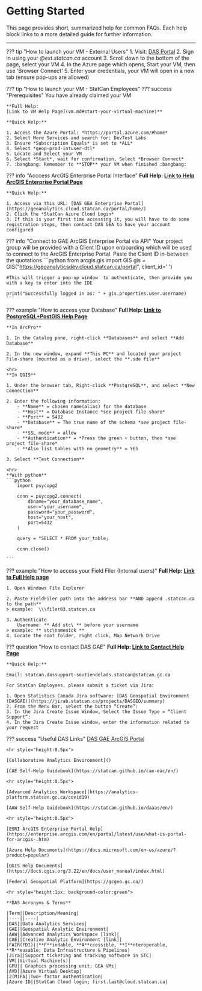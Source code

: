 # Getting Started

This page provides short, summarized help for common FAQs. Each help block links to a more detailed guide for further information.

---

??? tip "How to launch your VM - External Users"
	1. Visit: [DAS Portal](https://www.statcan.gc.ca/data-analytics-services/gae)
	2. Sign in using your *@ext.statcan.ca* account
	3. Scroll down to the bottom of the page, select your VM
	4. In the Azure page which opens, Start your VM, then use 'Browser Connect'
	5. Enter your credentials, your VM will open in a new tab (ensure pop-ups are allowed)

??? tip "How to launch your VM - StatCan Employees"	
	??? success "Prerequisites"
		You have already claimed your VM 
		
	**Full Help:
	[Link to VM Help Page](vm.md#start-your-virtual-machine)**

	**Quick Help:**
	
	1. Access the Azure Portal: *https://portal.azure.com/#home*
	2. Select More Services and search for: DevTest Labs
	3. Ensure *Subscription Equals* is set to *ALL*
	4. Select *geop-prod-intuser-dtl*
	5. Locate and Select your VM
	6. Select *Start*, wait for confirmation, Select *Browser Connect*
	7. :bangbang: Remember to **STOP** your VM when finished :bangbang:


??? info "Acccess ArcGIS Enterprise Portal Interface"
	**Full Help:
	[Link to Help ArcGIS Enterprise Portal Page](arcgisPortal.md)**

	**Quick Help:**

	1. Access via this URL: [DAS GEA Enterprise Portal](https://geoanalytics.cloud.statcan.ca/portal/home/)
	2. Click the *StatCan Azure Cloud Login*
	3. If this is your first time accessing it, you will have to do some registration steps, then contact DAS GEA to have your account configured

??? info "Connect to GAE ArcGIS Enterprise Portal via API"
	Your project group will be provided with a Client ID upon onboarding which will be used to connect to the ArcGIS Enterprise Portal. Paste the Client ID in-between the quotations
	```python
	from arcgis.gis import GIS
	gis = GIS("https://geoanalyticsdev.cloud.statcan.ca/portal", client_id=' ')
	
	#This will trigger a pop-up window  to authenticate, then provide you with a key to enter into the IDE

	print("Successfully logged in as: " + gis.properties.user.username)
	```

??? example "How to access your Database"
	**Full Help:
	[Link to PostgreSQL+PostGIS Help Page](postgresql.md)**
	

	**In ArcPro** 
	
	1. In the Catalog pane, right-click **Databases** and select **Add Database**
		
	2. In the new window, expand **This PC** and located your project File-share (mounted as a drive), select the **.sde file**

	<hr>
	**In QGIS**
	
	1. Under the browser tab, Right-click **PostgreSQL**, and select **New Connection**

	2. Enter the following information:
		- **Name** = chosen name(alias) for the database
		- **Host** = Database Instance *see project file-share*
		- **Port** = 5432
		- **Database** = The true name of the schema *see project file-share*
		- **SSL mode** = allow
		- **Authentication** = *Press the green + button, then *see project file-share*
		- **Also list tables with no geometry** = YES 
		
	3. Select **Test Connection**
	
	<hr>
	**With python**
	```python
		import psycopg2

		conn = psycopg2.connect(
			dbname="your_database_name",
			user="your_username",
			password="your_password",
			host="your_host",
			port=5432
		)
		
		query = "SELECT * FROM your_table;
		
		conn.close()

	```
<!------
I have no clue why, but for the next block 'field filers'; in order to have two \\ in the example for step 2, you need to put three \\\ in the md file
----->

??? example "How to access your Field Filer (Internal users)"
	**Full Help:
	[Link to Full Help page](filers.md)**
	
	1. Open Windows File Explorer

	2. Paste FieldFiler path into the address bar **AND append .statcan.ca to the path**
	> example:  \\\filer03.statcan.ca

	3. Authenticate
		Username: ** Add stc\ ** before your username
	> example: ** stc\namenick **
	4. Locate the root folder, right click, Map Network Drive
		
		
??? question "How to contact DAS GAE"
	**Full Help:
	[Link to Contact Help Page](contact.md)**

	**Quick Help:**
	
	Email: statcan.dassupport-soutiendelads.statcan@statcan.gc.ca

	For StatCan Employees, please submit a ticket via Jira:

	1. Open Statistics Canada Jira software: [DAS Geospatial Environment (DASGAE)](https://jirab.statcan.ca/projects/DASGEO/summary)
	2. From the Menu Bar, select the button “Create”:
	3. In the Jira Create Issue Window, Select the Issue Type = “Client Support”:
	4. In the Jira Create Issue window, enter the information related to your request

??? success "Useful DAS Links"
	[DAS GAE ArcGIS Portal](https://geoanalytics.cloud.statcan.ca/portal/home/)

	<hr style="height:0.5px">

	[Collaborative Analytics Environment]()

	[CAE Self-Help Guidebook](https://statcan.github.io/cae-eac/en/)

	<hr style="height:0.5px">

	[Advanced Analytics Workspace](https://analytics-platform.statcan.gc.ca/covid19)

	[AAW Self-Help Guidebook](https://statcan.github.io/daaas/en/)

	<hr style="height:0.5px">

	[ESRI ArcGIS Enterprise Portal Help](https://enterprise.arcgis.com/en/portal/latest/use/what-is-portal-for-arcgis-.htm)

	[Azure Help Documents](https://docs.microsoft.com/en-us/azure/?product=popular)

	[QGIS Help Documents](https://docs.qgis.org/3.22/en/docs/user_manual/index.html)

	[Federal Geospatial Platform](https://gcgeo.gc.ca/)

	<hr style="height:1px; background-color:green">

	**DAS Acronyms & Terms**
	
	|Term||Description/Meaning|
	|----||----|
	|DAS||Data Analytics Services|
	|GAE||Geospatial Analytic Environment|
	|AAW||Advanced Analytics Workspace [link]|
	|CAE||Creative Analytic Environment [link]|
	|FAIR(FDI)||**F**indable, **A**ccessible, **I**nteroperable, **R**eusable; Data Infrastructure & Pipelines|
	|Jira||Support ticketing and tracking software in STC|
	|VM||Virtual Machine(s)|
	|GPU|| Graphics processing unit; GEA VMs|
	|AVD||Azure Virtual Desktop|
	|2(M)FA||Two+ factor authentication|
	|Azure ID||StatCan Cloud login; first.last@cloud.statcan.ca|